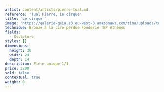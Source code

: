 ```yaml
---
artist: content/artists/pierre-tual.md
reference: 'Tual Pierre, Le cirque'
title: 'Le cirque '
image: 'https://galerie-gaia.s3.eu-west-3.amazonaws.com/tina/uploads/tual-pierre/galerie-gaia-pierre tualLe cirque  Bronze TEP  1:1 .jpeg'
technique: Bronze à la cire perdue Fonderie TEP Athènes
fields:
  - Sculpture
styles: []
dimensions:
  height: 30
  width: 24
  depth: 14
description: Pièce unique 1/1
price: 3200
sold: false
contextual: true
weight: 0
---
```


